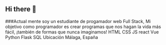 ## Hi there 👋
###Actual mente soy un estudiante de progamador web Full Stack,
Mi objetivo como programador es crear programas que nos hagan la vida más fácil, ¡también de formas que nunca imaginamos! HTML CSS JS react Vue Python Flask SQL
Ubicación
Málaga, España
<!--
**The-Ghost56/The-Ghost56** is a ✨ _special_ ✨ repository because its `README.md` (this file) appears on your GitHub profile.

Here are some ideas to get you started:

- 🔭 I’m currently working on ...
- 🌱 I’m currently learning ...
- 👯 I’m looking to collaborate on ...
- 🤔 I’m looking for help with ...
- 💬 Ask me about ...
- 📫 How to reach me: ...
- 😄 Pronouns: ...
- ⚡ Fun fact: ...
-->
